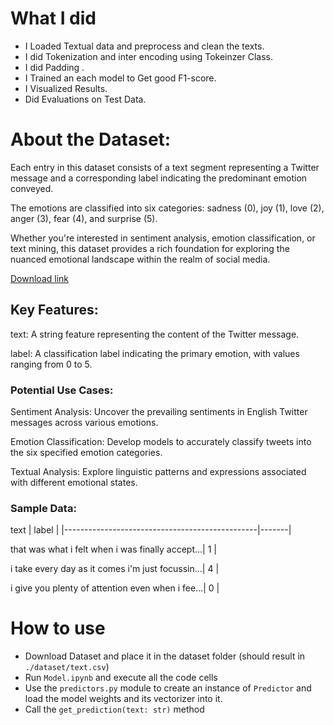 # What I did
- I Loaded Textual data and preprocess and clean the texts.
- I did Tokenization and inter encoding using Tokeinzer Class.
- I did Padding .
- I Trained an each model to Get good F1-score.
- I Visualized Results.
- Did Evaluations on Test Data.

# About the Dataset:
Each entry in this dataset consists of a text segment representing a Twitter message and a corresponding label indicating the predominant emotion conveyed. 

The emotions are classified into six categories: sadness (0), joy (1), love (2), anger (3), fear (4), and surprise (5). 

Whether you're interested in sentiment analysis, emotion classification, or text mining, this dataset provides a rich foundation for exploring the nuanced emotional landscape within the realm of social media.

[Download link](https://www.kaggle.com/datasets/nelgiriyewithana/emotions/data)

## Key Features:
text: A string feature representing the content of the Twitter message.

label: A classification label indicating the primary emotion, with values ranging from 0 to 5. 

### Potential Use Cases: 
Sentiment Analysis: Uncover the prevailing sentiments in English Twitter messages across various emotions. 

Emotion Classification: Develop models to accurately classify tweets into the six specified emotion categories. 

Textual Analysis: Explore linguistic patterns and expressions associated with different emotional states. 
### Sample Data: 
text | label | |------------------------------------------------|-------| 

that was what i felt when i was finally accept…| 1 | 

i take every day as it comes i'm just focussin…| 4 | 

i give you plenty of attention even when i fee…| 0 |

# How to use
- Download Dataset and place it in the dataset folder (should result in `./dataset/text.csv`)
- Run `Model.ipynb` and execute all the code cells
- Use the `predictors.py` module to create an instance of `Predictor` and load the model weights and its vectorizer into it.
- Call the `get_prediction(text: str)` method
